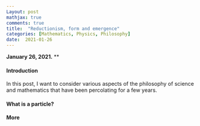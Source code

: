 ```yaml
---
Layout: post
mathjax: true
comments: true
title:  "Reductionism, form and emergence"
categories: [Mathematics, Physics, Philosophy]
date:  2021-01-26
---
```


**January 26, 2021.** **

#### Introduction

In this post, I want to consider various aspects of the philosophy of
science and mathematics that have been percolating for a few years.

#### What is a particle?

#### More 
